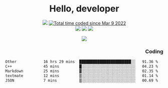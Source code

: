 # <div align='center' >Hello, developer</div>

<div align='center'>
  <a ><img src="https://img.shields.io/badge/dynamic/json?url=https%3A%2F%2Fapi.swo.moe%2Fstats%2Fgithub%2FFree-Aaron-Li&query=count&color=181717&label=GitHub&labelColor=282c34&logo=github&suffix=+follows&cacheSeconds=3600"></a>
  <a href="https://wakatime.com/@fe40087f-8eae-48dc-9950-ad0633db1591"><img src="https://wakatime.com/badge/user/fe40087f-8eae-48dc-9950-ad0633db1591.svg" alt="Total time coded since Mar 9 2022" /></a>
</div>
<div align='center'>
  <a><img src="https://img.shields.io/badge/C%2FC%2B%2B%20-%20%2375664D"></a>
  <a><img src="https://img.shields.io/badge/Kotlin%20-%20%2375664D"></a>
  <a><img src="https://img.shields.io/badge/JavaScript%20-%20%2375664D"></a>
</div>

<p align="center">
  <img src="https://readme-typing-svg.demolab.com/?lines=你好!+开发者;Hello!+ developer&font=Fira%20Code&center=true&width=380&height=50&duration=4000&pause=1000">
</p>


<div align='right'>
  <h3>Coding</h3>
</div>

<!--START_SECTION:waka-->

```txt
Other            16 hrs 29 mins  ███████████████████████░░   91.36 %
C++              45 mins         █░░░░░░░░░░░░░░░░░░░░░░░░   04.23 %
Markdown         25 mins         ▓░░░░░░░░░░░░░░░░░░░░░░░░   02.35 %
textmate         12 mins         ▒░░░░░░░░░░░░░░░░░░░░░░░░   01.14 %
JSON             7 mins          ▒░░░░░░░░░░░░░░░░░░░░░░░░   00.69 %
```

<!--END_SECTION:waka-->




